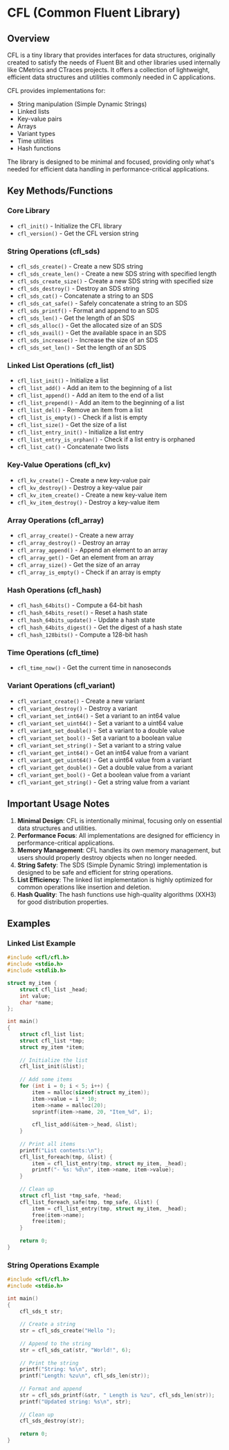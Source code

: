 # CFL (Common Fluent Library)

## Overview

CFL is a tiny library that provides interfaces for data structures, originally created to satisfy the needs of Fluent Bit and other libraries used internally like CMetrics and CTraces projects. It offers a collection of lightweight, efficient data structures and utilities commonly needed in C applications.

CFL provides implementations for:
- String manipulation (Simple Dynamic Strings)
- Linked lists
- Key-value pairs
- Arrays
- Variant types
- Time utilities
- Hash functions

The library is designed to be minimal and focused, providing only what's needed for efficient data handling in performance-critical applications.

## Key Methods/Functions

### Core Library
- `cfl_init()` - Initialize the CFL library
- `cfl_version()` - Get the CFL version string

### String Operations (cfl_sds)
- `cfl_sds_create()` - Create a new SDS string
- `cfl_sds_create_len()` - Create a new SDS string with specified length
- `cfl_sds_create_size()` - Create a new SDS string with specified size
- `cfl_sds_destroy()` - Destroy an SDS string
- `cfl_sds_cat()` - Concatenate a string to an SDS
- `cfl_sds_cat_safe()` - Safely concatenate a string to an SDS
- `cfl_sds_printf()` - Format and append to an SDS
- `cfl_sds_len()` - Get the length of an SDS
- `cfl_sds_alloc()` - Get the allocated size of an SDS
- `cfl_sds_avail()` - Get the available space in an SDS
- `cfl_sds_increase()` - Increase the size of an SDS
- `cfl_sds_set_len()` - Set the length of an SDS

### Linked List Operations (cfl_list)
- `cfl_list_init()` - Initialize a list
- `cfl_list_add()` - Add an item to the beginning of a list
- `cfl_list_append()` - Add an item to the end of a list
- `cfl_list_prepend()` - Add an item to the beginning of a list
- `cfl_list_del()` - Remove an item from a list
- `cfl_list_is_empty()` - Check if a list is empty
- `cfl_list_size()` - Get the size of a list
- `cfl_list_entry_init()` - Initialize a list entry
- `cfl_list_entry_is_orphan()` - Check if a list entry is orphaned
- `cfl_list_cat()` - Concatenate two lists

### Key-Value Operations (cfl_kv)
- `cfl_kv_create()` - Create a new key-value pair
- `cfl_kv_destroy()` - Destroy a key-value pair
- `cfl_kv_item_create()` - Create a new key-value item
- `cfl_kv_item_destroy()` - Destroy a key-value item

### Array Operations (cfl_array)
- `cfl_array_create()` - Create a new array
- `cfl_array_destroy()` - Destroy an array
- `cfl_array_append()` - Append an element to an array
- `cfl_array_get()` - Get an element from an array
- `cfl_array_size()` - Get the size of an array
- `cfl_array_is_empty()` - Check if an array is empty

### Hash Operations (cfl_hash)
- `cfl_hash_64bits()` - Compute a 64-bit hash
- `cfl_hash_64bits_reset()` - Reset a hash state
- `cfl_hash_64bits_update()` - Update a hash state
- `cfl_hash_64bits_digest()` - Get the digest of a hash state
- `cfl_hash_128bits()` - Compute a 128-bit hash

### Time Operations (cfl_time)
- `cfl_time_now()` - Get the current time in nanoseconds

### Variant Operations (cfl_variant)
- `cfl_variant_create()` - Create a new variant
- `cfl_variant_destroy()` - Destroy a variant
- `cfl_variant_set_int64()` - Set a variant to an int64 value
- `cfl_variant_set_uint64()` - Set a variant to a uint64 value
- `cfl_variant_set_double()` - Set a variant to a double value
- `cfl_variant_set_bool()` - Set a variant to a boolean value
- `cfl_variant_set_string()` - Set a variant to a string value
- `cfl_variant_get_int64()` - Get an int64 value from a variant
- `cfl_variant_get_uint64()` - Get a uint64 value from a variant
- `cfl_variant_get_double()` - Get a double value from a variant
- `cfl_variant_get_bool()` - Get a boolean value from a variant
- `cfl_variant_get_string()` - Get a string value from a variant

## Important Usage Notes

1. **Minimal Design**: CFL is intentionally minimal, focusing only on essential data structures and utilities.
2. **Performance Focus**: All implementations are designed for efficiency in performance-critical applications.
3. **Memory Management**: CFL handles its own memory management, but users should properly destroy objects when no longer needed.
4. **String Safety**: The SDS (Simple Dynamic String) implementation is designed to be safe and efficient for string operations.
5. **List Efficiency**: The linked list implementation is highly optimized for common operations like insertion and deletion.
6. **Hash Quality**: The hash functions use high-quality algorithms (XXH3) for good distribution properties.

## Examples

### Linked List Example
```c
#include <cfl/cfl.h>
#include <stdio.h>
#include <stdlib.h>

struct my_item {
    struct cfl_list _head;
    int value;
    char *name;
};

int main()
{
    struct cfl_list list;
    struct cfl_list *tmp;
    struct my_item *item;
    
    // Initialize the list
    cfl_list_init(&list);
    
    // Add some items
    for (int i = 0; i < 5; i++) {
        item = malloc(sizeof(struct my_item));
        item->value = i * 10;
        item->name = malloc(20);
        snprintf(item->name, 20, "Item_%d", i);
        
        cfl_list_add(&item->_head, &list);
    }
    
    // Print all items
    printf("List contents:\n");
    cfl_list_foreach(tmp, &list) {
        item = cfl_list_entry(tmp, struct my_item, _head);
        printf("- %s: %d\n", item->name, item->value);
    }
    
    // Clean up
    struct cfl_list *tmp_safe, *head;
    cfl_list_foreach_safe(tmp, tmp_safe, &list) {
        item = cfl_list_entry(tmp, struct my_item, _head);
        free(item->name);
        free(item);
    }
    
    return 0;
}
```

### String Operations Example
```c
#include <cfl/cfl.h>
#include <stdio.h>

int main()
{
    cfl_sds_t str;
    
    // Create a string
    str = cfl_sds_create("Hello ");
    
    // Append to the string
    str = cfl_sds_cat(str, "World!", 6);
    
    // Print the string
    printf("String: %s\n", str);
    printf("Length: %zu\n", cfl_sds_len(str));
    
    // Format and append
    str = cfl_sds_printf(&str, " Length is %zu", cfl_sds_len(str));
    printf("Updated string: %s\n", str);
    
    // Clean up
    cfl_sds_destroy(str);
    
    return 0;
}
```